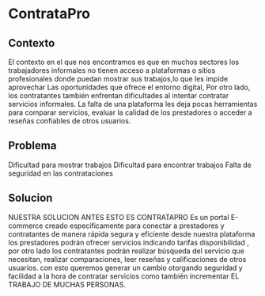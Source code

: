 # ContrataPro 
## Contexto 
El contexto en el que nos encontramos es que en muchos sectores los trabajadores informales no tienen acceso a plataformas o sitios profesionales donde puedan mostrar sus trabajos,lo que les impide aprovechar Las oportunidades que ofrece el entorno digital, Por otro lado, los contratantes también enfrentan dificultades al intentar contratar servicios informales. La falta de una plataforma les deja pocas herramientas para comparar servicios, evaluar la calidad de los prestadores o acceder a reseñas confiables de otros usuarios.

## Problema
Dificultad para mostrar trabajos
Dificultad para encontrar trabajos
Falta de seguridad en las contrataciones

## Solucion
NUESTRA SOLUCION ANTES ESTO ES CONTRATAPRO Es un portal E-commerce creado específicamente para conectar a prestadores y contratantes de manera rápida segura y eficiente 
desde nuestra plataforma los prestadores podrán ofrecer servicios indicando tarifas disponibilidad , por otro lado los contratantes podrán realizar búsqueda del servicio que necesitan, realizar comparaciones, leer reseñas y calificaciones de otros usuarios. 
con esto queremos generar un cambio otorgando seguridad y facilidad a la hora de contratar servicios como también incrementar EL TRABAJO DE MUCHAS PERSONAS. 
